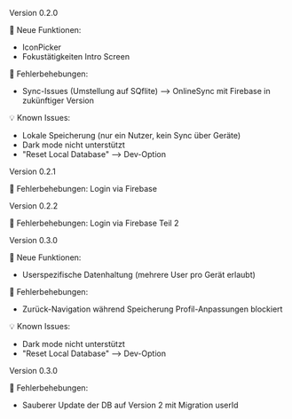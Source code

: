 Version 0.2.0

🚀 Neue Funktionen:
- IconPicker
- Fokustätigkeiten Intro Screen

🐞 Fehlerbehebungen:
- Sync-Issues (Umstellung auf SQflite) --> OnlineSync mit Firebase in zukünftiger Version

💡 Known Issues:
- Lokale Speicherung (nur ein Nutzer, kein Sync über Geräte)
- Dark mode nicht unterstützt
- "Reset Local Database" --> Dev-Option

Version 0.2.1

🐞 Fehlerbehebungen: Login via Firebase

Version 0.2.2

🐞 Fehlerbehebungen: Login via Firebase Teil 2

Version 0.3.0

🚀 Neue Funktionen:
- Userspezifische Datenhaltung (mehrere User pro Gerät erlaubt)

🐞 Fehlerbehebungen:
- Zurück-Navigation während Speicherung Profil-Anpassungen blockiert

💡 Known Issues:
- Dark mode nicht unterstützt
- "Reset Local Database" --> Dev-Option

Version 0.3.0

🐞 Fehlerbehebungen:
- Sauberer Update der DB auf Version 2 mit Migration userId